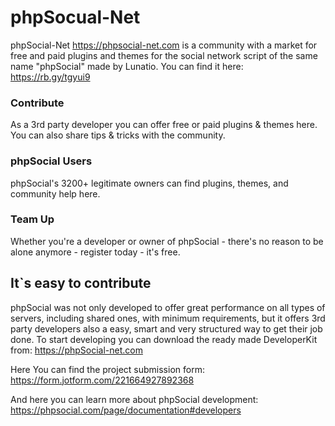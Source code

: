 # phpSocual-Net
phpSocial-Net https://phpsocial-net.com is a community with a market for free and paid plugins and themes for the social network script of the same name "phpSocial" made by Lunatio. You can find it here: 
https://rb.gy/tgyui9

### Contribute
As a 3rd party developer you can offer free or paid plugins & themes here. You can also share tips & tricks with the community.

### phpSocial Users
phpSocial's 3200+ legitimate owners can find plugins, themes, and community help here.

### Team Up
Whether you're a developer or owner of phpSocial - there's no reason to be alone anymore - register today - it's free.

## It`s easy to contribute
phpSocial was not only developed to offer great performance on all types of servers, including shared ones, with minimum requirements, but it offers 3rd party developers also a easy, smart and very structured way to get their job done. To start developing you can download the ready made DeveloperKit from: https://phpSocial-net.com

Here You can find the project submission form: https://form.jotform.com/221664927892368

And here you can learn more about phpSocial development: https://phpsocial.com/page/documentation#developers

